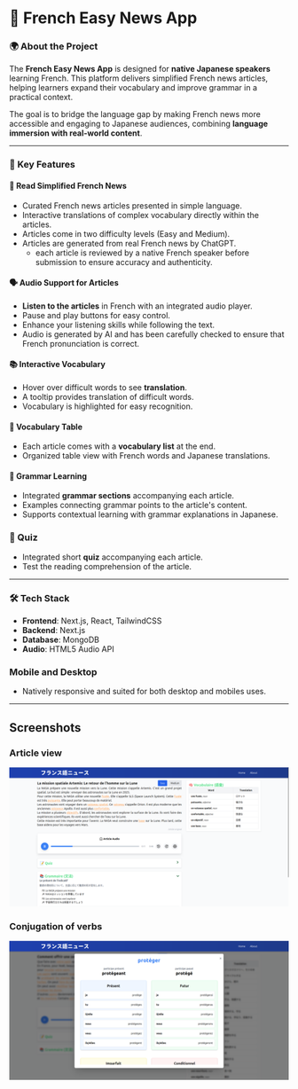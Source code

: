 # 📰 French Easy News App

### 🌍 About the Project
The **French Easy News App** is designed for **native Japanese speakers** learning French. This platform delivers simplified French news articles, helping learners expand their vocabulary and improve grammar in a practical context.

The goal is to bridge the language gap by making French news more accessible and engaging to Japanese audiences, combining **language immersion with real-world content**.

---

### 🎯 Key Features

#### 📄 Read Simplified French News
- Curated French news articles presented in simple language.
- Interactive translations of complex vocabulary directly within the articles.
- Articles come in two difficulty levels (Easy and Medium).
- Articles are generated from real French news by ChatGPT.
  - each article is reviewed by a native French speaker before submission to ensure accuracy and authenticity.

#### 🗣️ Audio Support for Articles
- **Listen to the articles** in French with an integrated audio player.
- Pause and play buttons for easy control.
- Enhance your listening skills while following the text.
- Audio is generated by AI and has been carefully checked to ensure that French pronunciation is correct.

#### 📚 Interactive Vocabulary
- Hover over difficult words to see **translation**.
- A tooltip provides translation of difficult words.
- Vocabulary is highlighted for easy recognition.

#### 🧰 Vocabulary Table
- Each article comes with a **vocabulary list** at the end.
- Organized table view with French words and Japanese translations.

#### 📖 Grammar Learning
- Integrated **grammar sections** accompanying each article.
- Examples connecting grammar points to the article's content.
- Supports contextual learning with grammar explanations in Japanese.

### 📝 Quiz
- Integrated short **quiz** accompanying each article.
- Test the reading comprehension of the article.

---

### 🛠️ Tech Stack
- **Frontend**: Next.js, React, TailwindCSS
- **Backend**: Next.js
- **Database**: MongoDB
- **Audio**: HTML5 Audio API

### Mobile and Desktop
- Natively responsive and suited for both desktop and mobiles uses.

---

## Screenshots
### Article view
![alt text](demo-images/article.png)

### Conjugation of verbs
![alt text](demo-images/conjugation.png)